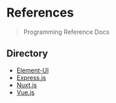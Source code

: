 # References

> Programming Reference Docs

## Directory
* [Element-UI](./docs/ElementUI/README.md)
* [Express.js](./docs/express-js.md)
* [Nuxt.js](./docs/nuxt-js.md)
* [Vue.js](./docs/vue-js.md)

